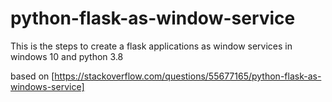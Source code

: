 # python-flask-as-window-service
This is the steps to create a flask applications as window services in windows 10 and python 3.8

based on [https://stackoverflow.com/questions/55677165/python-flask-as-windows-service]

